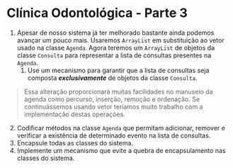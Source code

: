# Clínica Odontológica - Parte 3
1.	Apesar de nosso sistema já ter melhorado bastante ainda podemos avançar um pouco mais. Usaremos ```ArrayList``` em substituição ao vetor usado na classe ```Agenda```. Agora teremos um ```ArrayList``` de objetos da classe ```Consulta``` para representar a lista de consultas presentes na ```Agenda```.
    1. Use um mecanismo para garantir que a lista de consultas seja composta ***exclusivamente*** de objetos da classe ```Consulta```.
>Essa alteração proporcionará muitas facilidades no manuseio da agenda como percurso, inserção, remoção e ordenação. Se continuássemos usando vetor teríamos muito trabalho com a implementação destas operações.
2.	Codificar métodos na classe ```Agenda``` que permitam adicionar, remover e verificar a existência de determinado evento na lista de consultas.
3.	Encapsule todas as classes do sistema.
4.	Implemente um mecanismo que evite a quebra de encapsulamento nas classes do sistema.
